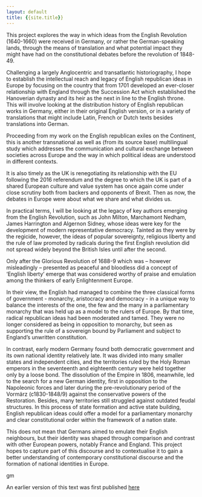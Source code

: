 ```yaml
---
layout: default
title: {{site.title}}
---
```

<!-- Custom style sheet -->
<link rel="stylesheet" type="text/css" href="./style.css">


This project explores the way in which ideas from the English Revolution (1640-1660) were received in Germany, or rather the German-speaking lands, through the means of translation and what potential impact they might have had on the constitutional debates before the revolution of 1848-49.

Challenging a largely Anglocentric and transatlantic historiography, I hope to establish the intellectual reach and legacy of English republican ideas in Europe by focusing on the country that from 1701 developed an ever-closer relationship with England through the Succession Act which established the Hanoverian dynasty and its heir as the next in line to the English throne. This will involve looking at the distribution history of English republican works in Germany, either in their original English version, or in a variety of translations that might include Latin, French or Dutch texts besides translations into German.

Proceeding from my work on the English republican exiles on the Continent, this is another transnational as well as (from its source base) multilingual study which addresses the communication and cultural exchange between societies across Europe and the way in which political ideas are understood in different contexts.

It is also timely as the UK is renegotiating its relationship with the EU following the 2016 referendum and the degree to which the UK is part of a shared European culture and value system has once again come under close scrutiny both from backers and opponents of Brexit. Then as now, the debates in Europe were about what we share and what divides us.

In practical terms, I will be looking at the legacy of key authors emerging from the English Revolution, such as John Milton, Marchamont Nedham, James Harrington and Algernon Sidney, whose ideas were key for the development of modern representative democracy. Tainted as they were by the regicide, however, the ideas of popular sovereignty, religious liberty and the rule of law promoted by radicals during the first English revolution did not spread widely beyond the British Isles until after the second. 

Only after the Glorious Revolution of 1688-9 which was – however misleadingly – presented as peaceful and bloodless did a concept of ‘English liberty’ emerge that was considered worthy of praise and emulation among the thinkers of early Enlightenment Europe.

In their view, the English had managed to combine the three classical forms of government - monarchy, aristocracy and democracy - in a unique way to balance the interests of the one, the few and the many in a parliamentary monarchy that was held up as a model to the rulers of Europe. By that time, radical republican ideas had been moderated and tamed. They were no longer considered as being in opposition to monarchy, but seen as supporting the rule of a sovereign bound by Parliament and subject to England’s unwritten constitution. 

In contrast, early modern Germany found both democratic government and its own national identity relatively late. It was divided into many smaller states and independent cities, and the territories ruled by the Holy Roman emperors in the seventeenth and eighteenth century were held together only by a loose bond. 
The dissolution of the Empire in 1806, meanwhile, led to the search for a new German identity, first in opposition to the Napoleonic forces and later during the pre-revolutionary period of the Vormärz (c1830-1848/9) against the conservative powers of the Restoration. Besides, many territories still struggled against outdated feudal structures. In this process of state formation and active state building, English republican ideas could offer a model for a parliamentary monarchy and clear constitutional order within the framework of a nation state. 

This does not mean that Germans aimed to emulate their English neighbours, but their identity was shaped through comparison and contrast with other European powers, notably France and England. This project hopes to capture part of this discourse and to contextualise it to gain a better understanding of contemporary constitutional discourse and the formation of national identities in Europe.

gm

An earlier version of this text was first published [here](https://thehistorywoman.com/2020/12/09/what-germans-made-of-the-english-revolution/) 


